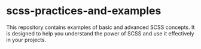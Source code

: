 # scss-practices-and-examples
This repository contains examples of basic and advanced SCSS concepts. It is designed to help you understand the power of SCSS and use it effectively in your projects.
